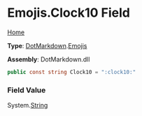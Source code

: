 # Emojis\.Clock10 Field

[Home](../../../README.md)

**Type**: [DotMarkdown](../../README.md)\.[Emojis](../README.md)

**Assembly**: DotMarkdown\.dll

```csharp
public const string Clock10 = ":clock10:"
```

### Field Value

System\.[String](https://docs.microsoft.com/en-us/dotnet/api/system.string)